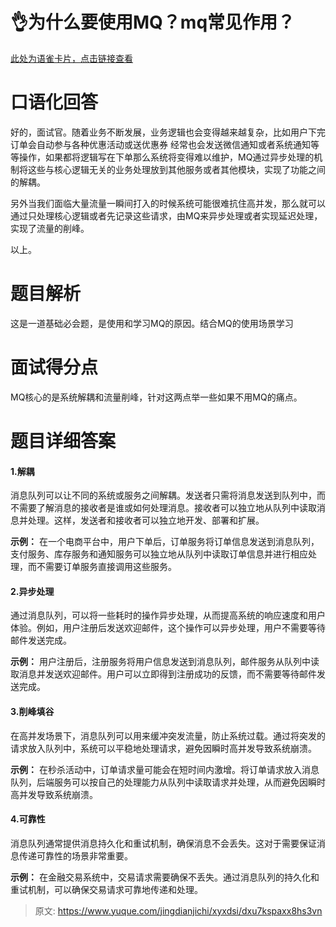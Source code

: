 # 👌为什么要使用MQ？mq常见作用？

[此处为语雀卡片，点击链接查看](https://www.yuque.com/jingdianjichi/xyxdsi/dxu7kspaxx8hs3vn#szzAQ)

# 口语化回答
好的，面试官。随着业务不断发展，业务逻辑也会变得越来越复杂，比如用户下完订单会自动参与各种优惠活动或送优惠券 经常也会发送微信通知或者系统通知等等操作，如果都将逻辑写在下单那么系统将变得难以维护，MQ通过异步处理的机制将这些与核心逻辑无关的业务处理放到其他服务或者其他模块，实现了功能之间的解耦。

另外当我们面临大量流量一瞬间打入的时候系统可能很难抗住高并发，那么就可以通过只处理核心逻辑或者先记录这些请求，由MQ来异步处理或者实现延迟处理，实现了流量的削峰。

以上。

# 题目解析
这是一道基础必会题，是使用和学习MQ的原因。结合MQ的使用场景学习

# 面试得分点
MQ核心的是系统解耦和流量削峰，针对这两点举一些如果不用MQ的痛点。

# 题目详细答案
#### 1.**解耦**
消息队列可以让不同的系统或服务之间解耦。发送者只需将消息发送到队列中，而不需要了解消息的接收者是谁或如何处理消息。接收者可以独立地从队列中读取消息并处理。这样，发送者和接收者可以独立地开发、部署和扩展。

**示例：** 在一个电商平台中，用户下单后，订单服务将订单信息发送到消息队列，支付服务、库存服务和通知服务可以独立地从队列中读取订单信息并进行相应处理，而不需要订单服务直接调用这些服务。

#### 2.**异步处理**
通过消息队列，可以将一些耗时的操作异步处理，从而提高系统的响应速度和用户体验。例如，用户注册后发送欢迎邮件，这个操作可以异步处理，用户不需要等待邮件发送完成。

**示例：** 用户注册后，注册服务将用户信息发送到消息队列，邮件服务从队列中读取消息并发送欢迎邮件。用户可以立即得到注册成功的反馈，而不需要等待邮件发送完成。

#### 3.**削峰填谷**
在高并发场景下，消息队列可以用来缓冲突发流量，防止系统过载。通过将突发的请求放入队列中，系统可以平稳地处理请求，避免因瞬时高并发导致系统崩溃。

**示例：** 在秒杀活动中，订单请求量可能会在短时间内激增。将订单请求放入消息队列，后端服务可以按自己的处理能力从队列中读取请求并处理，从而避免因瞬时高并发导致系统崩溃。

#### 4.**可靠性**
消息队列通常提供消息持久化和重试机制，确保消息不会丢失。这对于需要保证消息传递可靠性的场景非常重要。

**示例：** 在金融交易系统中，交易请求需要确保不丢失。通过消息队列的持久化和重试机制，可以确保交易请求可靠地传递和处理。





> 原文: <https://www.yuque.com/jingdianjichi/xyxdsi/dxu7kspaxx8hs3vn>